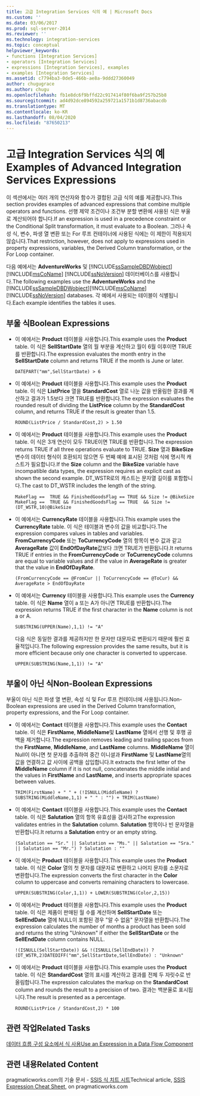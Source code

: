 ```yaml
---
title: 고급 Integration Services 식의 예 | Microsoft Docs
ms.custom: ''
ms.date: 03/06/2017
ms.prod: sql-server-2014
ms.reviewer: ''
ms.technology: integration-services
ms.topic: conceptual
helpviewer_keywords:
- functions [Integration Services]
- operators [Integration Services]
- expressions [Integration Services], examples
- examples [Integration Services]
ms.assetid: c7794ba3-0de5-466b-ae8a-9ddd27360049
author: chugugrace
ms.author: chugu
ms.openlocfilehash: fb1e8dc6f9bffd22c917414f80f6ba9f257b25b8
ms.sourcegitcommit: ad4d92dce894592a259721a1571b1d8736abacdb
ms.translationtype: MT
ms.contentlocale: ko-KR
ms.lasthandoff: 08/04/2020
ms.locfileid: "87650213"
---
```

# <a name="examples-of-advanced-integration-services-expressions"></a><span data-ttu-id="a1caf-102">고급 Integration Services 식의 예</span><span class="sxs-lookup"><span data-stu-id="a1caf-102">Examples of Advanced Integration Services Expressions</span></span>
  <span data-ttu-id="a1caf-103">이 섹션에서는 여러 개의 연산자와 함수가 결합된 고급 식의 예를 제공합니다.</span><span class="sxs-lookup"><span data-stu-id="a1caf-103">This section provides examples of advanced expressions that combine multiple operators and functions.</span></span> <span data-ttu-id="a1caf-104">선행 제약 조건이나 조건부 분할 변환에 사용된 식은 부울로 계산되어야 합니다.</span><span class="sxs-lookup"><span data-stu-id="a1caf-104">If an expression is used in a precedence constraint or the Conditional Split transformation, it must evaluate to a Boolean.</span></span> <span data-ttu-id="a1caf-105">그러나 속성 식, 변수, 파생 열 변환 또는 For 루프 컨테이너에 사용된 식에는 이 제한이 적용되지 않습니다.</span><span class="sxs-lookup"><span data-stu-id="a1caf-105">That restriction, however, does not apply to expressions used in property expressions, variables, the Derived Column transformation, or the For Loop container.</span></span>  
  
 <span data-ttu-id="a1caf-106">다음 예에서는 **AdventureWorks** 및 [!INCLUDE[ssSampleDBDWobject](../../includes/sssampledbdwobject-md.md)][!INCLUDE[msCoName](../../includes/msconame-md.md)] [!INCLUDE[ssNoVersion](../../includes/ssnoversion-md.md)] 데이터베이스를 사용합니다.</span><span class="sxs-lookup"><span data-stu-id="a1caf-106">The following examples use the **AdventureWorks** and the [!INCLUDE[ssSampleDBDWobject](../../includes/sssampledbdwobject-md.md)][!INCLUDE[msCoName](../../includes/msconame-md.md)] [!INCLUDE[ssNoVersion](../../includes/ssnoversion-md.md)] databases.</span></span> <span data-ttu-id="a1caf-107">각 예에서 사용되는 테이블이 식별됩니다.</span><span class="sxs-lookup"><span data-stu-id="a1caf-107">Each example identifies the tables it uses.</span></span>  
  
## <a name="boolean-expressions"></a><span data-ttu-id="a1caf-108">부울 식</span><span class="sxs-lookup"><span data-stu-id="a1caf-108">Boolean Expressions</span></span>  
  
-   <span data-ttu-id="a1caf-109">이 예에서는 **Product** 테이블을 사용합니다.</span><span class="sxs-lookup"><span data-stu-id="a1caf-109">This example uses the **Product** table.</span></span> <span data-ttu-id="a1caf-110">이 식은 **SellStartDate** 열의 월 부분을 계산하고 월이 6월 이후이면 TRUE를 반환합니다.</span><span class="sxs-lookup"><span data-stu-id="a1caf-110">The expression evaluates the month entry in the **SellStartDate** column and returns TRUE if the month is June or later.</span></span>  
  
    ```  
    DATEPART("mm",SellStartDate) > 6  
    ```  
  
-   <span data-ttu-id="a1caf-111">이 예에서는 **Product** 테이블을 사용합니다.</span><span class="sxs-lookup"><span data-stu-id="a1caf-111">This example uses the **Product** table.</span></span> <span data-ttu-id="a1caf-112">이 식은 **ListPrice** 열을 **StandardCost** 열로 나눈 값을 반올림한 결과를 계산하고 결과가 1.5보다 크면 TRUE를 반환합니다.</span><span class="sxs-lookup"><span data-stu-id="a1caf-112">The expression evaluates the rounded result of dividing the **ListPrice** column by the **StandardCost** column, and returns TRUE if the result is greater than 1.5.</span></span>  
  
    ```  
    ROUND(ListPrice / StandardCost,2) > 1.50  
    ```  
  
-   <span data-ttu-id="a1caf-113">이 예에서는 **Product** 테이블을 사용합니다.</span><span class="sxs-lookup"><span data-stu-id="a1caf-113">This example uses the **Product** table.</span></span> <span data-ttu-id="a1caf-114">이 식은 3개 연산이 모두 TRUE이면 TRUE를 반환합니다.</span><span class="sxs-lookup"><span data-stu-id="a1caf-114">The expression returns TRUE if all three operations evaluate to TRUE.</span></span> <span data-ttu-id="a1caf-115">**Size** 열과 **BikeSize** 변수의 데이터 형식이 호환되지 않으면 두 번째 예에 표시된 것처럼 식에 명시적 캐스트가 필요합니다.</span><span class="sxs-lookup"><span data-stu-id="a1caf-115">If the **Size** column and the **BikeSize** variable have incompatible data types, the expression requires an explicit cast as shown the second example.</span></span> <span data-ttu-id="a1caf-116">DT_WSTR로의 캐스트는 문자열 길이를 포함합니다.</span><span class="sxs-lookup"><span data-stu-id="a1caf-116">The cast to DT_WSTR includes the length of the string.</span></span>  
  
    ```  
    MakeFlag ==  TRUE && FinishedGoodsFlag == TRUE && Size != @BikeSize  
    MakeFlag ==  TRUE && FinishedGoodsFlag == TRUE  && Size != (DT_WSTR,10)@BikeSize  
    ```  
  
-   <span data-ttu-id="a1caf-117">이 예에서는 **CurrencyRate** 테이블을 사용합니다.</span><span class="sxs-lookup"><span data-stu-id="a1caf-117">This example uses the **CurrencyRate** table.</span></span> <span data-ttu-id="a1caf-118">이 식은 테이블과 변수의 값을 비교합니다.</span><span class="sxs-lookup"><span data-stu-id="a1caf-118">The expression compares values in tables and variables.</span></span> <span data-ttu-id="a1caf-119">**FromCurrencyCode** 또는 **ToCurrencyCode** 열의 항목이 변수 값과 같고 **AverageRate** 값이 **EndOfDayRate**값보다 크면 TRUE가 반환됩니다.</span><span class="sxs-lookup"><span data-stu-id="a1caf-119">It returns TRUE if entries in the **FromCurrencyCode** or **ToCurrencyCode** columns are equal to variable values and if the value in **AverageRate** is greater that the value in **EndOfDayRate**.</span></span>  
  
    ```  
    (FromCurrencyCode == @FromCur || ToCurrencyCode == @ToCur) && AverageRate > EndOfDayRate  
    ```  
  
-   <span data-ttu-id="a1caf-120">이 예에서는 **Currency** 테이블을 사용합니다.</span><span class="sxs-lookup"><span data-stu-id="a1caf-120">This example uses the **Currency** table.</span></span> <span data-ttu-id="a1caf-121">이 식은 **Name** 열이 a 또는 A가 아니면 TRUE를 반환합니다.</span><span class="sxs-lookup"><span data-stu-id="a1caf-121">The expression returns TRUE if the first character in the **Name** column is not a or A.</span></span>  
  
    ```  
    SUBSTRING(UPPER(Name),1,1) != "A"  
    ```  
  
     <span data-ttu-id="a1caf-122">다음 식은 동일한 결과를 제공하지만 한 문자만 대문자로 변환되기 때문에 훨씬 효율적입니다.</span><span class="sxs-lookup"><span data-stu-id="a1caf-122">The following expression provides the same results, but it is more efficient because only one character is converted to uppercase.</span></span>  
  
    ```  
    UPPER(SUBSTRING(Name,1,1)) != "A"  
    ```  
  
## <a name="non-boolean-expressions"></a><span data-ttu-id="a1caf-123">부울이 아닌 식</span><span class="sxs-lookup"><span data-stu-id="a1caf-123">Non-Boolean Expressions</span></span>  
 <span data-ttu-id="a1caf-124">부울이 아닌 식은 파생 열 변환, 속성 식 및 For 루프 컨테이너에 사용됩니다.</span><span class="sxs-lookup"><span data-stu-id="a1caf-124">Non-Boolean expressions are used in the Derived Column transformation, property expressions, and the For Loop container.</span></span>  
  
-   <span data-ttu-id="a1caf-125">이 예에서는 **Contact** 테이블을 사용합니다.</span><span class="sxs-lookup"><span data-stu-id="a1caf-125">This example uses the **Contact** table.</span></span> <span data-ttu-id="a1caf-126">이 식은 **FirstName**, **MiddleName**및 **LastName** 열에서 선행 및 후행 공백을 제거합니다.</span><span class="sxs-lookup"><span data-stu-id="a1caf-126">The expression removes leading and trailing spaces from the **FirstName**, **MiddleName**, and **LastName** columns.</span></span> <span data-ttu-id="a1caf-127">**MiddleName** 열이 Null이 아니면 첫 문자를 추출하여 중간 이니셜과 **FirstName** 및 **LastName**열의 값을 연결하고 값 사이에 공백을 삽입합니다.</span><span class="sxs-lookup"><span data-stu-id="a1caf-127">It extracts the first letter of the **MiddleName** column if it is not null, concatenates the middle initial and the values in **FirstName** and **LastName**, and inserts appropriate spaces between values.</span></span>  
  
    ```  
    TRIM(FirstName) + " " + (!ISNULL(MiddleName) ? SUBSTRING(MiddleName,1,1) + " " : "") + TRIM(LastName)  
    ```  
  
-   <span data-ttu-id="a1caf-128">이 예에서는 **Contact** 테이블을 사용합니다.</span><span class="sxs-lookup"><span data-stu-id="a1caf-128">This example uses the **Contact** table.</span></span> <span data-ttu-id="a1caf-129">이 식은 **Salutation** 열의 항목 유효성을 검사하고</span><span class="sxs-lookup"><span data-stu-id="a1caf-129">The expression validates entries in the **Salutation** column.</span></span> <span data-ttu-id="a1caf-130">**Salutation** 항목이나 빈 문자열을 반환합니다.</span><span class="sxs-lookup"><span data-stu-id="a1caf-130">It returns a **Salutation** entry or an empty string.</span></span>  
  
    ```  
    (Salutation == "Sr." || Salutation == "Ms." || Salutation == "Sra." || Salutation == "Mr.") ? Salutation : ""  
    ```  
  
-   <span data-ttu-id="a1caf-131">이 예에서는 **Product** 테이블을 사용합니다.</span><span class="sxs-lookup"><span data-stu-id="a1caf-131">This example uses the **Product** table.</span></span> <span data-ttu-id="a1caf-132">이 식은 **Color** 열의 첫 문자를 대문자로 변환하고 나머지 문자를 소문자로 변환합니다.</span><span class="sxs-lookup"><span data-stu-id="a1caf-132">The expression converts the first character in the **Color** column to uppercase and converts remaining characters to lowercase.</span></span>  
  
    ```  
    UPPER(SUBSTRING(Color,1,1)) + LOWER(SUBSTRING(Color,2,15))  
    ```  
  
-   <span data-ttu-id="a1caf-133">이 예에서는 **Product** 테이블을 사용합니다.</span><span class="sxs-lookup"><span data-stu-id="a1caf-133">This example uses the **Product** table.</span></span> <span data-ttu-id="a1caf-134">이 식은 제품이 판매된 월 수를 계산하며 **SellStartDate** 또는 **SellEndDate** 열에 NULL이 포함된 경우 "알 수 없음" 문자열을 반환합니다.</span><span class="sxs-lookup"><span data-stu-id="a1caf-134">The expression calculates the number of months a product has been sold and returns the string "Unknown" if either the **SellStartDate** or the **SellEndDate** column contains NULL.</span></span>  
  
    ```  
    !(ISNULL(SellStartDate)) && !(ISNULL(SellEndDate)) ? (DT_WSTR,2)DATEDIFF("mm",SellStartDate,SellEndDate) : "Unknown"  
    ```  
  
-   <span data-ttu-id="a1caf-135">이 예에서는 **Product** 테이블을 사용합니다.</span><span class="sxs-lookup"><span data-stu-id="a1caf-135">This example uses the **Product** table.</span></span> <span data-ttu-id="a1caf-136">이 식은 **StandardCost** 열의 표시를 계산하고 결과를 전체 두 자릿수로 반올림합니다.</span><span class="sxs-lookup"><span data-stu-id="a1caf-136">The expression calculates the markup on the **StandardCost** column and rounds the result to a precision of two.</span></span> <span data-ttu-id="a1caf-137">결과는 백분율로 표시됩니다.</span><span class="sxs-lookup"><span data-stu-id="a1caf-137">The result is presented as a percentage.</span></span>  
  
    ```  
    ROUND(ListPrice / StandardCost,2) * 100  
    ```  
  
## <a name="related-tasks"></a><span data-ttu-id="a1caf-138">관련 작업</span><span class="sxs-lookup"><span data-stu-id="a1caf-138">Related Tasks</span></span>  
 [<span data-ttu-id="a1caf-139">데이터 흐름 구성 요소에서 식 사용</span><span class="sxs-lookup"><span data-stu-id="a1caf-139">Use an Expression in a Data Flow Component</span></span>](../use-an-expression-in-a-data-flow-component.md)  
  
## <a name="related-content"></a><span data-ttu-id="a1caf-140">관련 내용</span><span class="sxs-lookup"><span data-stu-id="a1caf-140">Related Content</span></span>  
 <span data-ttu-id="a1caf-141">pragmaticworks.com의 기술 문서 - [SSIS 식 치트 시트](https://pragmaticworks.com/Resources/Cheat-Sheets/SSIS-Expression-Cheat-Sheet)</span><span class="sxs-lookup"><span data-stu-id="a1caf-141">Technical article, [SSIS Expression Cheat Sheet](https://pragmaticworks.com/Resources/Cheat-Sheets/SSIS-Expression-Cheat-Sheet), on pragmaticworks.com</span></span>  
  
  
